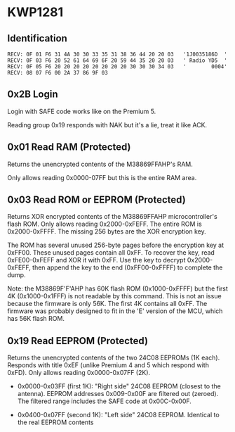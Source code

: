 # KWP1281

## Identification

```text
RECV: 0F 01 F6 31 4A 30 30 33 35 31 38 36 44 20 20 03   '1J0035186D  '
RECV: 0F 03 F6 20 52 61 64 69 6F 20 59 44 35 20 20 03   ' Radio YD5  '
RECV: 0F 05 F6 20 20 20 20 20 20 20 20 30 30 30 34 03   '        0004'
RECV: 08 07 F6 00 2A 37 86 9F 03
```

## 0x2B Login

Login with SAFE code works like on the Premium 5.  

Reading group 0x19 responds with NAK but it's a lie, treat it like ACK.

## 0x01 Read RAM (Protected)

Returns the unencrypted contents of the M38869FFAHP's RAM.  

Only allows reading 0x0000-07FF but this is the entire RAM area.

## 0x03 Read ROM or EEPROM (Protected)

Returns XOR encrypted contents of the M38869FFAHP microcontroller's flash ROM.  Only allows reading 0x2000-0xFEFF.  The entire ROM is 0x2000-0xFFFF.  The missing 256 bytes are the XOR encryption key.

The ROM has several unused 256-byte pages before the encryption key at 0xFF00.  These unused pages contain all 0xFF.  To recover the key, read 0xFE00-0xFEFF and XOR it with 0xFF.  Use the key to decrypt 0x2000-0xFEFF, then append the key to the end (0xFF00-0xFFFF) to complete the dump.

Note: the M38869F'F'AHP has 60K flash ROM (0x1000-0xFFFF) but the first 4K (0x1000-0x1FFF) is not readable by this command.  This is not an issue because the firmware is only 56K.  The first 4K contains all 0xFF.  The firmware was probably designed to fit in the 'E' version of the MCU, which has 56K flash ROM.

## 0x19 Read EEPROM (Protected)

Returns the unencrypted contents of the two 24C08 EEPROMs (1K each).  Responds with title 0xEF (unlike Premium 4 and 5 which respond with 0xFD).  Only allows reading 0x0000-0x07FF (2K).

 - 0x0000-0x03FF (first 1K): "Right side" 24C08 EEPROM (closest to the antenna). EEPROM addresses 0x009-0x00F are filtered out (zeroed).  The filtered range includes the SAFE code at 0x00C-0x00F.

 - 0x0400-0x07FF (second 1K): "Left side" 24C08 EEPROM.  Identical to the real EEPROM contents
